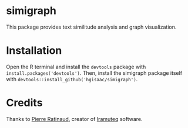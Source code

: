 # simigraph

This package provides text similitude analysis and graph visualization.

# Installation

Open the R terminal and install the `devtools` package with `install.packages('devtools')`. Then, install the simigraph package itself with `devtools::install_github('hgisaac/simigraph')`.

# Credits

Thanks to [Pierre Ratinaud](https://lerass.com/author/pratinaud), creator of [Iramuteq](http://iramuteq.org/) software.